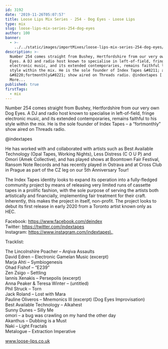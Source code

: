 ```yaml
---
id: 3192
date: '2019-11-26T05:07:57'
title: Loose Lips Mix Series - 254 - Dog Eyes - Loose Lips
type: mix
slug: loose-lips-mix-series-254-dog-eyes
author: 100
banner:
  - >-
    ../../static/images/importMixes/loose-lips-mix-series-254-dog-eyes/image3192.jpeg
description: >-
  Number 254 comes straight from Bushey, Hertfordshire from our very own Dog
  Eyes. A DJ and radio host known to specialise in left-of-field, fringe
  electronic music, and its extended contemporaries, remains faithful to his
  style within the mix. He is the sole founder of Index Tapes &#8211; a
  &#8220;fortmonthly&#8221; show aired on Threads radio. @indextapes [...]Read
  More...
published: true
firstTags:
  - mix
---
```

Number 254 comes straight from Bushey, Hertfordshire from our very own Dog Eyes. A DJ and radio host known to specialise in left-of-field, fringe electronic music, and its extended contemporaries, remains faithful to his style within the mix. He is the sole founder of Index Tapes – a “fortmonthly” show aired on Threads radio.

@indextapes

He has worked with and collaborated with artists such as Best Available Technology (Opal Tapes, Working Nights), Less Distress (C O U P) and Omori (Amek Collective), and has played shows at Boomtown Fair Festival, Ransom Note Records and has recently played in Ostrava and at Cross Club in Prague as part of the CZ leg on our 5th Anniversary Tour!

The Index Tapes identity looks to expand its operation into a fully-fledged community project by means of releasing very limited runs of cassette tapes in a prolific fashion, with the sole purpose of serving the artists both artistically and financially, implementing fair treatment for their craft. Inherently, this makes the project in itself, non-profit. The project looks to debut its first release in early 2020 from a Toronto artist known only as HEC.

Facebook: https://www.facebook.com/deindex  
Twitter: https://twitter.com/indextapes  
Instagram: https://www.instagram.com/indextapes\_

Tracklist:

The Lincolnshire Poacher – Arqiva Assaults  
David Edren – Electronic Gamelan Music (excerpt)  
Marja Ahti – Symbiogenesis  
Ohad Fishof – “E239”  
Zen Zsigo – Settling  
Iannis Xenakis – Persepolis (excerpt)  
Anna Peaker & Teresa Winter – (untitled)  
Phil Struck – Torn  
Jack Roland – Lost with Mara  
Pauline Oliveros – Mnemonics III (excerpt) (Dog Eyes Improvisation)  
Best Available Technology – Alkahest  
Sunny Dunes – Silly Me  
omori – a bug was crawling on my hand the other day  
Akanthus – Dubbing is a Must  
Naki – Light Fractals  
Metalogue – Extraction Imperative

www.loose-lips.co.uk